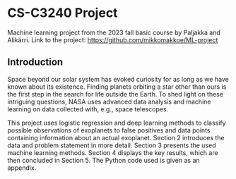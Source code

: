# CS-C3240 Project
Machine learning project from the 2023 fall basic course by Paljakka and Alikärri.
Link to the project: https://github.com/mikkomakkoe/ML-project

## Introduction

Space beyond our solar system has evoked curiosity for as long as we have known about its existence. Finding planets orbiting a star other than ours is the first step in the search for life outside the Earth. To shed light on these intriguing questions, NASA uses advanced data analysis and machine learning on data collected with, e.g., space telescopes.

This project uses logistic regression and deep learning methods to classify possible observations of exoplanets to false positives and data points containing information about an actual exoplanet. Section 2 introduces the data and problem statement in more detail. Section 3 presents the used machine learning methods. Section 4 displays the key results, which are then concluded in Section 5. The Python code used is given as an appendix.
